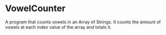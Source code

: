 # VowelCounter
A program that counts vowels in an Array of Strings. It counts the amount of vowels at each index value of the array and totals it.

